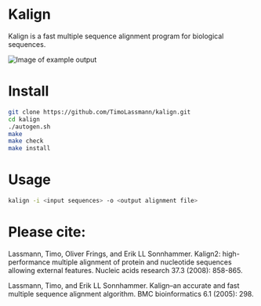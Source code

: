 # Kalign

Kalign is a fast multiple sequence alignment program for biological sequences.

![Image of example output](https://user-images.githubusercontent.com/8110320/62088549-330d8880-b255-11e9-928d-e5cc8031da97.png)

# Install

``` bash
git clone https://github.com/TimoLassmann/kalign.git 
cd kalign
./autogen.sh
make 
make check 
make install 
```

# Usage


``` sh
kalign -i <input sequences> -o <output alignment file> 
```


# Please cite:

Lassmann, Timo, Oliver Frings, and Erik LL Sonnhammer.
Kalign2: high-performance multiple alignment of protein and
nucleotide sequences allowing external features.
Nucleic acids research 37.3 (2008): 858-865.
        
Lassmann, Timo, and Erik LL Sonnhammer. Kalign–an accurate and
fast multiple sequence alignment algorithm.
BMC bioinformatics 6.1 (2005): 298.


